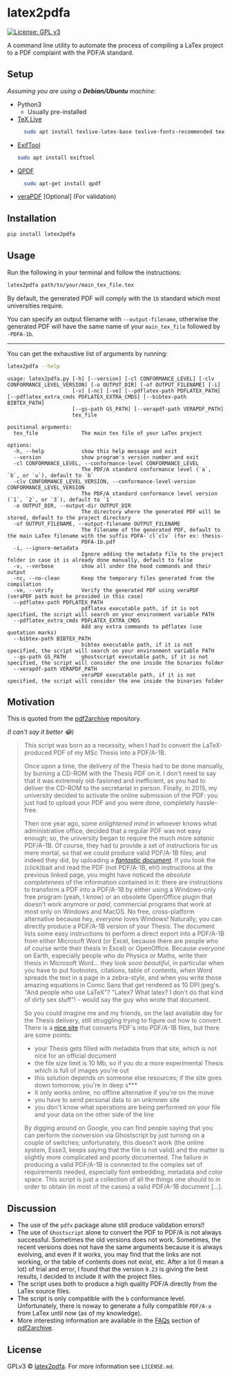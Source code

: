 # latex2pdfa
[![License: GPL v3](https://img.shields.io/badge/License-GPLv3-blue.svg)](https://www.gnu.org/licenses/gpl-3.0)

A command line utility to automate the process of compiling a LaTex project to a PDF complaint with the PDF/A standard.


## Setup 
_Assuming you are using a **Debian/Ubuntu** machine_:

+ Python3
  + Usually pre-installed
+ [TeX Live](https://www.tug.org/texlive/)
  ```bash 
    sudo apt install texlive-latex-base texlive-fonts-recommended texlive-latex-extra texlive-bibtex-extra
    ```
+ [ExifTool](https://exiftool.org/)
  ```bash
  sudo apt install exiftool
  ```
- [QPDF](https://qpdf.sourceforge.io/)
    ```bash
      sudo apt-get install qpdf
   ```
- [veraPDF](https://verapdf.org/) [Optional] (For validation)

## Installation
```bash
pip install latex2pdfa
```
## Usage
Run the following in your terminal and follow the instructions:
```bash 
latex2pdfa path/to/your/main_tex_file.tex 
```
By default, the generated PDF will comply with the `1b` standard which most universities require.

You can specify an output filename with `--output-filename`, otherwise the generated PDF will have the same name of your
`main_tex_file` followed by `-PDFA-1b`. 

-----
You can get the exhaustive list of arguments by running:

```bash
latex2pdfa --help
```
```
usage: latex2pdfa.py [-h] [--version] [-cl CONFORMANCE_LEVEL] [-clv CONFORMANCE_LEVEL_VERSION] [-o OUTPUT_DIR] [-of OUTPUT_FILENAME] [-i]
                     [-v] [-nc] [-ve] [--pdflatex-path PDFLATEX_PATH] [--pdflatex_extra_cmds PDFLATEX_EXTRA_CMDS] [--bibtex-path BIBTEX_PATH]
                     [--gs-path GS_PATH] [--verapdf-path VERAPDF_PATH]
                     tex_file

positional arguments:
  tex_file              The main tex file of your LaTex project

options:
  -h, --help            show this help message and exit
  --version             show program's version number and exit
  -cl CONFORMANCE_LEVEL, --conformance-level CONFORMANCE_LEVEL
                        The PDF/A standard conformance level (`a`, `b`, or `u`), default to `b`
  -clv CONFORMANCE_LEVEL_VERSION, --conformance-level-version CONFORMANCE_LEVEL_VERSION
                        The PDF/A standard conformance level version (`1`, `2`, or `3`), default to `1`
  -o OUTPUT_DIR, --output-dir OUTPUT_DIR
                        The directory where the generated PDF will be stored, default to the project directory
  -of OUTPUT_FILENAME, --output-filename OUTPUT_FILENAME
                        The filename of the generated PDF, default to the main LaTex filename with the suffix PDFA-`cl`clv` (for ex: thesis-
                        PDFA-1b.pdf
  -i, --ignore-metadata
                        Ignore adding the metadata file to the project folder in case it is already done manually, default to false
  -v, --verbose         show all under the hood commands and their output
  -nc, --no-clean       Keep the temporary files generated from the compilation
  -ve, --verify         Verify the generated PDF using veraPDF (veraPDF path must be provided in this case)
  --pdflatex-path PDFLATEX_PATH
                        pdflatex executable path, if it is not specified, the script will search on your environment variable PATH
  --pdflatex_extra_cmds PDFLATEX_EXTRA_CMDS
                        Add any extra commands to pdflatex (use quotation marks)
  --bibtex-path BIBTEX_PATH
                        bibtex executable path, if it is not specified, the script will search on your environment variable PATH
  --gs-path GS_PATH     ghostscript executable path, if it is not specified, the script will consider the one inside the binaries folder
  --verapdf-path VERAPDF_PATH
                        veraPDF executable path, if it is not specified, the script will consider the one inside the binaries folder

```

## Motivation
This is quoted from the [pdf2archive](https://github.com/matteosecli/pdf2archive) repository. 

_(I can't say it better 😂)_

<blockquote>
This script was born as a necessity, when I had to convert the LaTeX-produced PDF of my MSc Thesis into a PDF/A-1B.

Once upon a time, the delivery of the Thesis had to be done manually, by burning a CD-ROM with the Thesis PDF on it. I don't need to say that it was extremely old-fasioned and inefficient, as you had to deliver the CD-ROM to the secretariat in person. Finally, in 2015, my university decided to activate the online submission of the PDF: you just had to upload your PDF and you were done, completely hassle-free.

Then one year ago, some _enlightened mind_ in whoever knows what administrative office, decided that a regular PDF was not easy enough; so, the university began to require the much more _satanic_ PDF/A-1B. Of course, they had to provide a set of instructions for us mere mortal, so that we could produce valid PDF/A-1B files; and indeed they did, by uploading a [_fantastic document_](http://www.biblioteca.unitn.it/282/tesi-di-laurea). If you took the (click)bait and read the PDF (not PDF/A-1B, eh!) instructions at the previous linked page, you might have noticed the _absolute completeness_ of the information contained in it: there are instructions to transform a PDF into a PDF/A-1B by either using a Windows-only free program (yeah, I know) or an obsolete OpenOffice plugin that doesn't work anymore or _paid_, commercial programs that work at most only on Windows and MacOS. No free, cross-platform alternative because hey, _everyone_ loves Windows! Naturally, you can directly produce a PDF/A-1B version of your Thesis. The document lists some easy instructions to perform a direct export into a PDF/A-1B from either Microsoft Word (or Excel, because there are people who of course write their thesis in Excel) or OpenOffice. Because _everyone_ on Earth, especially people who do Physics or Maths, write their thesis in Microsoft Word... they look _sooo beautiful_, in particular when you have to put footnotes, citations, table of contents, when Word spreads the text in a page in a zebra-style, and when you write those amazing equations in Comic Sans that get rendered as 10 DPI jpeg's. "And people who use LaTeX"? "Latex? What latex? I don't do that kind of dirty sex stuff"! - would say the guy who wrote that document. 

So you could imagine me and my friends, on the last available day for the Thesis delivery, still struggling trying to figure out how to convert. There is a [nice site](https://docupub.com/pdfconvert/) that converts PDF's into PDF/A-1B files, but there are some points:
+ your Thesis gets filled with metadata from that site, which is not nice for an official document
+ the file size limit is 10 Mb, so if you do a more experimental Thesis which is full of images you're out
+ this solution depends on someone else resources; if the site goes down tomorrow, you're in deep s***
+ it only works online, no offline alternative if you're on the move
+ you have to send personal data to an unknown site
+ you don't know what operations are being performed on your file and your data on the other side of the line

By digging around on Google, you can find people saying that you can perform the conversion via Ghostscript by just turning on a couple of switches; unfortunately, this doesn't work (the online system, Esse3, keeps saying that the file is not valid) and the matter is slightly more complicated and poorly documented. The failure in producing a valid PDF/A-1B is connected to the complex set of requirements needed, especially font embedding, metadata and color space. This script is just a collection of all the things one should to in order to obtain (in most of the cases) a valid PDF/A-1B document [...]. 

</blockquote>

## Discussion
 
- The use of the `pdfx` package alone still produce validation errors!!
- The use of `Ghostscript` alone to convert the PDF to PDF/A is not always successful. Sometimes the old versions does not work. Sometimes, the recent versions does not have the same arguments because it is always evolving, and even if it works, you may find that the links are not working, or the table of contents does not exist, etc.
After a lot (I mean a lot) of trial and error, I found that the version `9.23` is giving the best results, I decided to include it with the project files.
- The script uses both to produce a high quality PDF/A directly from the LaTex source files.
- The script is only compatible with the `b` conformance level.
Unfortunately, there is noway to generate a fully compatible `PDF/A-a` from LaTex until now (as of my knowledge).
- More interesting information are available in the [FAQs](https://github.com/matteosecli/pdf2archive#faqs) section of [pdf2archive](https://github.com/matteosecli/pdf2archive).


## License

GPLv3 © [latex2pdfa](https://github.com/abdeladim-s/latex2pdfa). For more information see `LICENSE.md`.


